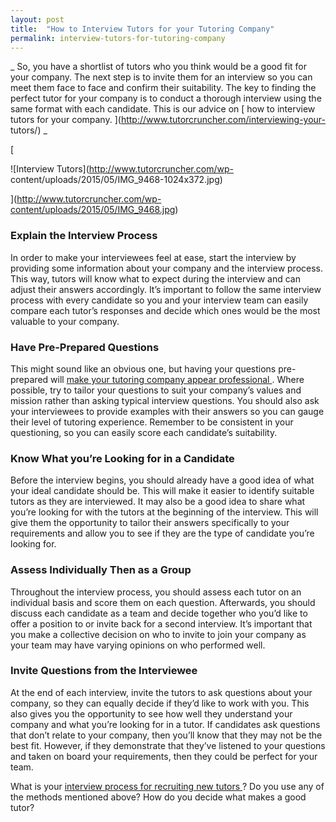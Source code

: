 ```yaml
---
layout: post
title:  "How to Interview Tutors for your Tutoring Company"
permalink: interview-tutors-for-tutoring-company
---
```

_ So, you have a shortlist of tutors who you think would be a good fit for
your company. The next step is to invite them for an interview so you can meet
them face to face and confirm their suitability. The key to finding the
perfect tutor for your company is to conduct a thorough interview using the
same format with each candidate. This is our advice on [ how to interview
tutors for your company. ](http://www.tutorcruncher.com/interviewing-your-
tutors/) _

[

![Interview Tutors](http://www.tutorcruncher.com/wp-
content/uploads/2015/05/IMG_9468-1024x372.jpg)

](http://www.tutorcruncher.com/wp-content/uploads/2015/05/IMG_9468.jpg)

### Explain the Interview Process

In order to make your interviewees feel at ease, start the interview by
providing some information about your company and the interview process. This
way, tutors will know what to expect during the interview and can adjust their
answers accordingly. It’s important to follow the same interview process with
every candidate so you and your interview team can easily compare each tutor’s
responses and decide which ones would be the most valuable to your company.

### Have Pre-Prepared Questions

This might sound like an obvious one, but having your questions pre-prepared
will [ make your tutoring company appear professional
](http://www.tutorcruncher.com/become-industry-authority/) . Where possible,
try to tailor your questions to suit your company’s values and mission rather
than asking typical interview questions. You should also ask your interviewees
to provide examples with their answers so you can gauge their level of
tutoring experience. Remember to be consistent in your questioning, so you can
easily score each candidate’s suitability.

### Know What you’re Looking for in a Candidate

Before the interview begins, you should already have a good idea of what your
ideal candidate should be. This will make it easier to identify suitable
tutors as they are interviewed. It may also be a good idea to share what
you’re looking for with the tutors at the beginning of the interview. This
will give them the opportunity to tailor their answers specifically to your
requirements and allow you to see if they are the type of candidate you’re
looking for.

### Assess Individually Then as a Group

Throughout the interview process, you should assess each tutor on an
individual basis and score them on each question. Afterwards, you should
discuss each candidate as a team and decide together who you’d like to offer a
position to or invite back for a second interview. It’s important that you
make a collective decision on who to invite to join your company as your team
may have varying opinions on who performed well.

### Invite Questions from the Interviewee

At the end of each interview, invite the tutors to ask questions about your
company, so they can equally decide if they’d like to work with you. This also
gives you the opportunity to see how well they understand your company and
what you’re looking for in a tutor. If candidates ask questions that don’t
relate to your company, then you’ll know that they may not be the best fit.
However, if they demonstrate that they’ve listened to your questions and taken
on board your requirements, then they could be perfect for your team.

What is your [ interview process for recruiting new tutors
](http://www.tutorcruncher.com/how-to-recruit-tutors-for-your-agency/) ? Do
you use any of the methods mentioned above? How do you decide what makes a
good tutor?
